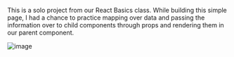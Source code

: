 This is a solo project from our React Basics class. 
While building this simple page, I had a chance to practice mapping over data and passing the information over to child components through props and rendering them in our parent component.

![image](https://github.com/user-attachments/assets/933b364e-23c2-4a3b-9990-d31465686a09)
